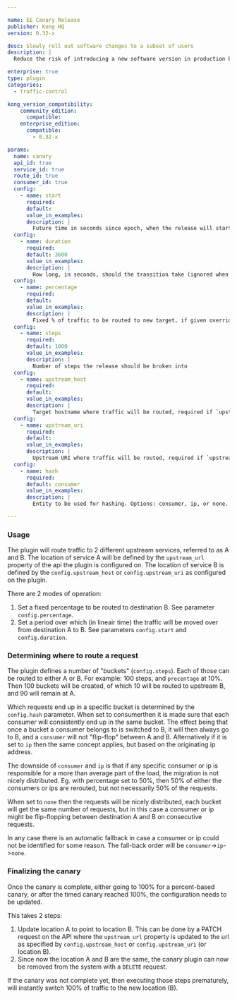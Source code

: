 ```yaml
---

name: EE Canary Release
publisher: Kong HQ
version: 0.32-x

desc: Slowly roll out software changes to a subset of users
description: |
  Reduce the risk of introducing a new software version in production by slowly rolling out the change to a small subset of users. This plugin also enables roll back to your original upstream service, or shift all traffic to the new version.

enterprise: true
type: plugin
categories:
  - traffic-control

kong_version_compatibility:
    community_edition:
      compatible:
    enterprise_edition:
      compatible:
        - 0.32-x

params:
  name: canary
  api_id: true
  service_id: true
  route_id: true
  consumer_id: true
  config:
    - name: start
      required:
      default:
      value_in_examples:
      description: |
        Future time in seconds since epoch, when the release will start (ignored when `percentage` is set)
  config:
    - name: duration
      required:
      default: 3600
      value_in_examples:
      description: |
        How long, in seconds, should the transition take (ignored when `percentage` is set)
  config:
    - name: percentage
      required:
      default:
      value_in_examples:
      description: |
        Fixed % of traffic to be routed to new target, if given overrides `start` and `duration`
  config:
    - name: steps
      required:
      default: 1000
      value_in_examples:
      description: |
        Number of steps the release should be broken into
  config:
    - name: upstream_host
      required:
      default:
      value_in_examples:
      description: |
        Target hostname where traffic will be routed, required if `upstream_uri` is not set
  config:
    - name: upstream_uri
      required:
      default:
      value_in_examples:
      description: |
        Upstream URI where traffic will be routed, required if `upstream_host` is not set
  config:
    - name: hash
      required:
      default: consumer
      value_in_examples:
      description: |
        Entity to be used for hashing. Options: consumer, ip, or none. Please make sure when not using none, to properly set the settings for `trusted_ips` (see settings `trusted_ips` and `real_ip_header` in the Kong config file)

---
```


### Usage

The plugin will route traffic to 2 different upstream services, referred to as A and B. The location of service A will be defined by the `upstream_url` property of the api the plugin is configured on. The location of service B is defined by the `config.upstream_host` or `config.upstream_uri` as configured on the plugin.

There are 2 modes of operation:

1. Set a fixed percentage to be routed to destination B. See parameter `config.percentage`.
2. Set a period over which (in lineair time) the traffic will be moved over from destination A to B. See parameters `config.start` and `config.duration`.

### Determining where to route a request

The plugin defines a number of "buckets" (`config.steps`). Each of those can be routed to either A or B. For example: 100 steps, and `precentage` at 10%. Then 100 buckets will be created, of which 10 will be routed to upstream B, and 90 will remain at A.

Which requests end up in a specific bucket is determined by the `config.hash` parameter. When set to consumerthen it is made sure that each consumer will consistently end up in the same bucket. The effect being that once a bucket a consumer belongs to is switched to B, it will then always go to B, and a `consumer` will not "flip-flop" between A and B. Alternatively if it is set to `ip` then the same concept applies, but based on the originating ip address.

The downside of `consumer` and `ip` is that if any specific consumer or ip is responsible for a more than average part of the load, the migration is not nicely distributed. Eg. with percentage set to 50%, then 50% of either the consumers or ips are rerouted, but not necessarily 50% of the requests.

When set to `none` then the requests will be nicely distributed, each bucket will get the same number of requests, but in this case a consumer or ip might be flip-flopping between destination A and B on consecutive requests.

In any case there is an automatic fallback in case a consumer or ip could not be identified for some reason. The fall-back order will be `consumer`->`ip`->`none`.

### Finalizing the canary

Once the canary is complete, either going to 100% for a percent-based canary, or after the timed canary reached 100%, the configuration needs to be updated.

This takes 2 steps:

1. Update location A to point to location B. This can be done by a PATCH request on the API where the `upstream_url` property is updated to the url as specified by `config.upstream_host` or `config.upstream_uri` (or location B).
2. Since now the location A and B are the same, the canary plugin can now be removed from the system with a `DELETE` request.

If the canary was not complete yet, then executing those steps prematurely, will instantly switch 100% of traffic to the new location (B).
